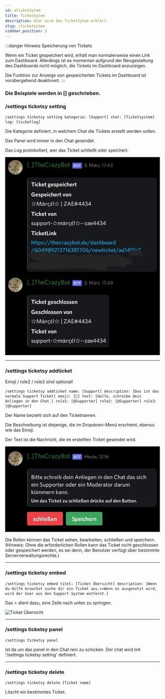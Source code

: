 ```yaml
---
id: aTicketSytem
title: TicketSytem
description: Hier wird das TicketSytem erklärt.
slug: /ticketsytem
sidebar_position: 3
---
```



:::danger Hinweis Speicherung von Tickets

Wenn ein Ticket gespeichert wird, erhält man normalerweise einen Link zum Dashboard. Allerdings ist es momentan aufgrund der Neugestaltung des Dashboards nicht möglich, die Tickets im Dashboard anzuzeigen.

Die Funktion zur Anzeige von gespeicherten Tickets im Dashboard ist vorübergehend deaktiviert.
:::


<h3> Die Beispiele werden in [] geschrieben.</h3>


### /settings ticketsy setting

```
/settings ticketsy setting kategorie: [Support] chat: [Ticketsystem] log: [ticketlog]
```

Die Kategorie definiert, in welchem Chat die Tickets erstellt werden sollen.

Das Panel wird immer in den Chat gesendet.

Das Log protokolliert, wer das Ticket schließt oder speichert.

![LogTicket](/img/Ticketslog.jpg)
________________________

### /settings ticketsy addticket

Emoji / role2 / role3 sind optional!

```
/settings ticketsy addticket name: [Support] description: [Das ist das normale Support Ticket] emoji: [📃] text: [Hallo, schreibe dein Anliegen in den Chat.] role1: [@Supporter] role2: [@Supporter] role3: [@Supporter]
```

Der Name bezieht sich auf den Ticketnamen.

Die Beschreibung ist diejenige, die im Dropdown-Menü erscheint, ebenso wie das Emoji.

Der Text ist die Nachricht, die im erstellten Ticket gesendet wird.

![Text](/img/Tickets.jpg)

Die Rollen können das Ticket sehen, bearbeiten, schließen und speichern.
(Hinweis: Ohne die erforderlichen Rollen kann das Ticket nicht geschlossen oder gespeichert werden, es sei denn, der Benutzer verfügt über bestimmte Serververwaltungsrechte.)


________________________

### /settings ticketsy embed

```
/settings ticketsy embed titel: [Ticket Übersicht] description: [Wenn du Hilfe brauchst suche dir ein Ticket aus.>>Wenn es ausgenutzt wird, wird der User aus den Support System entfernt.]
```

Das > dient dazu, eine Zeile nach unten zu springen.

![Ticket Übersicht](/img/ticket_übersicht.png) 

________________________

### /settings ticketsy panel

```
/settings ticketsy panel
```

Ist da um das panel in den Chat rein zu schicken.
Der chat wird mit '/settings ticketsy setting' definiert.

________________________

### /settings ticketsy delete
```
/settings ticketsy delete [Ticket name]
```

Löscht ein bestimmtes Ticket.

